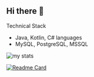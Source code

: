 ## Hi there 👋
Technical Stack
*   Java, Kotlin, C# languages
*   MySQL, PostgreSQL, MSSQL


<img alt="my stats" src="https://github-readme-stats.vercel.app/api?username=haarta"/> 

[![Readme Card](https://github-readme-stats.vercel.app/api/pin/?username=haarta&repo=github-readme-stats)](https://github.com/haarta/github-readme-stats)
